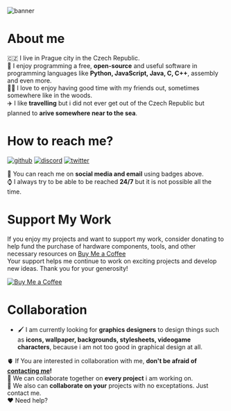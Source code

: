 ![banner](https://user-images.githubusercontent.com/93037688/182573005-eecdd57f-121a-475c-ad6b-96088072d387.png)
# About me
🇨🇿 I live in Prague city in the Czech Republic.  
👀 I enjoy programming a free, **open-source** and useful software in programming languages like **Python, JavaScript, Java, C, C++**, assembly and even more.  
🚶‍♂️ I love to enjoy having good time with my friends out, sometimes somewhere like in the woods.  
✈️ I like **travelling** but i did not ever get out of the Czech Republic but planned to **arive somewhere near to the sea**.

# How to reach me?
[![github](https://img.shields.io/badge/GitHub-000000?style=for-the-badge&logo=GitHub&logoColor=white)](https://github.com/COOKIE-1816)
[![discord](https://img.shields.io/badge/Discord-7289d9?style=for-the-badge&logo=Discord&logoColor=white)](https://discord.gg/user/COOKIE#1816)
[![twitter](https://img.shields.io/badge/Twitter-1da1f2?style=for-the-badge&logo=Twitter&logoColor=white)](https://www.instagram.com/cookie_1816_/)

📎 You can reach me on **social media and email** using badges above.  
⌚ I always try to be able to be reached **24/7** but it is not possible all the time.
<!---
- 👋 Hi, I’m @COOKIE-1816
- 👀 I’m interested in js, python, C, C++, C#, java, bash
- 🌱 I’m currently learning R and Go
- 💞️ I’m looking to collaborate on workspaces
- 📫 How to reach me: On email 1816cookie.1816@gmail.com or on discord, COOKIE#1816
I am now working on JavaScript framework, workspaces, Python AI bot and on my discord.js bot
COOKIE-1816/COOKIE-1816 is a ✨ special ✨ repository because its `README.md` (this file) appears on your GitHub profile.
You can click the Preview link to take a look at your changes.
--->

# Support My Work
If you enjoy my projects and want to support my work, consider donating to help fund the purchase of hardware components, tools, and other necessary resources on [Buy Me a Coffee](https://www.buymeacoffee.com/vhajsman)  
Your support helps me continue to work on exciting projects and develop new ideas. Thank you for your generosity!  

[![Buy Me a Coffee](https://cdn.buymeacoffee.com/buttons/default-blue.png)](https://www.buymeacoffee.com/yourusername)

# Collaboration
- 🖌️ I am currently looking for **graphics designers** to design things such as **icons, wallpaper, backgrounds, stylesheets, videogame characters**, because i am not too good in graphical design at all.

🫀 If You are interested in collaboration with me, **don't be afraid of [contacting me](https://github.com/COOKIE-1816/COOKIE-1816/edit/main/README.md#how-to-reach-me)!**  
📂 We can collaborate together on **every project** i am working on.  
💞 We also can **collaborate on your** projects with no exceptations. Just contact me.  
❤️ Need help?
